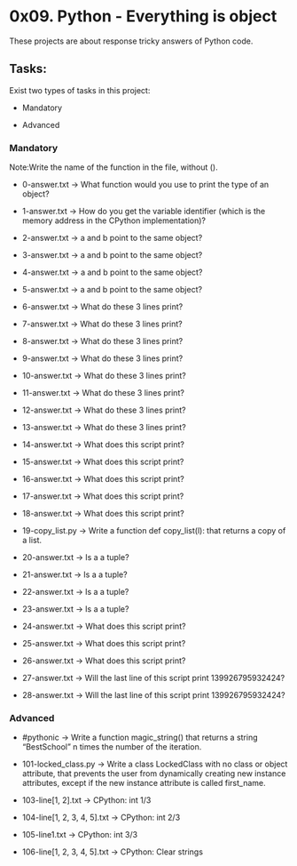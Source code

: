 # 0x09. Python - Everything is object

These projects are about response tricky answers of Python code.

## Tasks:

Exist two types of tasks in this project:

- Mandatory

- Advanced

### Mandatory

Note:Write the name of the function in the file, without ().

- 0-answer.txt &rarr; What function would you use to print the type of an object?

- 1-answer.txt &rarr; How do you get the variable identifier (which is the memory address in the CPython implementation)?

- 2-answer.txt &rarr; a and b point to the same object?

- 3-answer.txt &rarr; a and b point to the same object?

- 4-answer.txt &rarr; a and b point to the same object?

- 5-answer.txt &rarr; a and b point to the same object?

- 6-answer.txt &rarr; What do these 3 lines print?

- 7-answer.txt &rarr; What do these 3 lines print?

- 8-answer.txt &rarr; What do these 3 lines print?

- 9-answer.txt &rarr; What do these 3 lines print?

- 10-answer.txt &rarr; What do these 3 lines print?

- 11-answer.txt &rarr; What do these 3 lines print?

- 12-answer.txt &rarr; What do these 3 lines print?

- 13-answer.txt &rarr; What do these 3 lines print?

- 14-answer.txt &rarr; What does this script print?

- 15-answer.txt &rarr; What does this script print?

- 16-answer.txt &rarr; What does this script print?

- 17-answer.txt &rarr; What does this script print?

- 18-answer.txt &rarr; What does this script print?

- 19-copy_list.py &rarr; Write a function def copy_list(l): that returns a copy of a list.

- 20-answer.txt &rarr; Is a a tuple?

- 21-answer.txt &rarr; Is a a tuple?

- 22-answer.txt &rarr; Is a a tuple?

- 23-answer.txt &rarr; Is a a tuple?

- 24-answer.txt &rarr; What does this script print?

- 25-answer.txt &rarr; What does this script print?

- 26-answer.txt &rarr; What does this script print?

- 27-answer.txt &rarr; Will the last line of this script print 139926795932424?

- 28-answer.txt &rarr; Will the last line of this script print 139926795932424?

### Advanced

- #pythonic &rarr; Write a function magic_string() that returns a string “BestSchool” n times the number of the iteration.

- 101-locked_class.py &rarr; Write a class LockedClass with no class or object attribute, that prevents the user from dynamically creating new instance attributes, except if the new instance attribute is called first_name.

- 103-line[1, 2].txt &rarr; CPython: int 1/3

- 104-line[1, 2, 3, 4, 5].txt &rarr; CPython: int 2/3

- 105-line1.txt &rarr; CPython: int 3/3

- 106-line[1, 2, 3, 4, 5].txt &rarr; CPython: Clear strings
